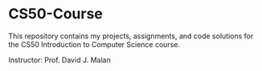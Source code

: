 # CS50-Course
This repository contains my projects, assignments, and code solutions for the CS50 Introduction to Computer Science course.

Instructor: Prof. David J. Malan
